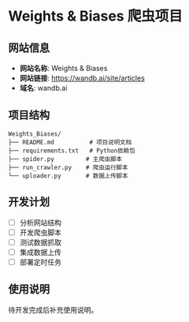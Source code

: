 # Weights & Biases 爬虫项目

## 网站信息
- **网站名称**: Weights & Biases
- **网站链接**: https://wandb.ai/site/articles
- **域名**: wandb.ai

## 项目结构
```
Weights_Biases/
├── README.md          # 项目说明文档
├── requirements.txt   # Python依赖包
├── spider.py         # 主爬虫脚本
├── run_crawler.py    # 爬虫运行脚本
└── uploader.py       # 数据上传脚本
```

## 开发计划
- [ ] 分析网站结构
- [ ] 开发爬虫脚本
- [ ] 测试数据抓取
- [ ] 集成数据上传
- [ ] 部署定时任务

## 使用说明
待开发完成后补充使用说明。
